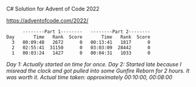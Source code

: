 
C# Solution for Advent of Code 2022

https://adventofcode.com/2022/

```
      --------Part 1--------   --------Part 2--------
Day       Time   Rank  Score       Time   Rank  Score
  3   00:09:48   2672      0   00:13:41   1817      0
  2   02:55:41  31150      0   03:03:09  28442      0
  1   00:03:24   1427      0   00:04:31   1033      0
```

*Day 1: Actually started on time for once.*
*Day 2: Started late because I misread the clock and got pulled into some Gunfire Reborn for 2 hours. It was worth it. Actual time taken: approximately 00:10:00, 00:08:00*